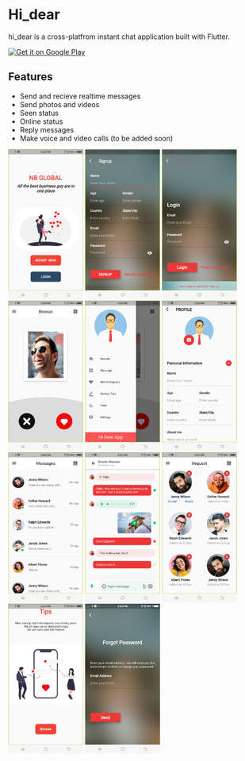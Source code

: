 # Hi_dear

hi_dear is a cross-platfrom instant chat application built with Flutter.


<a target="_blank" href='https://play.google.com/store/apps/details?id=com.nbglobal.hidear'><img alt='Get it on Google Play' src='https://goldtonemusicgroup.com/img/goldtone/main-page/news/playstore-badge.png' height='48px'/></a>

## Features
- Send and recieve realtime messages
- Send photos and videos
- Seen status
- Online status
- Reply messages
- Make voice and video calls (to be added soon)


<p float="left">
  <img src="https://github.com/Toufiqulhaquemamun/hi_dear/blob/main/screenshot/Screenshot_20210718_142339.jpg" width="30%" height="50%" /> 
  <img src="https://github.com/Toufiqulhaquemamun/hi_dear/blob/main/screenshot/Screenshot_20210718_142350.jpg" width="30%" height="50%"/>
  <img src="https://github.com/Toufiqulhaquemamun/hi_dear/blob/main/screenshot/Screenshot_20210718_142359.jpg" width="30%" height="50%"/>
  <img src="https://github.com/Toufiqulhaquemamun/hi_dear/blob/main/screenshot/Screenshot_20210718_142408.jpg" width="30%" height="50%"/>
  <img src="https://github.com/Toufiqulhaquemamun/hi_dear/blob/main/screenshot/Screenshot_20210718_142417.jpg" width="30%" height="50%"/>
  <img src="https://github.com/Toufiqulhaquemamun/hi_dear/blob/main/screenshot/Screenshot_20210718_142445.jpg" width="30%" height="50%"/>
  <img src="https://github.com/Toufiqulhaquemamun/hi_dear/blob/main/screenshot/Screenshot_20210718_142454.jpg" width="30%" height="50%"/>
  <img src="https://github.com/Toufiqulhaquemamun/hi_dear/blob/main/screenshot/Screenshot_20210718_142502.jpg" width="30%" height="50%"/>
  <img src="https://github.com/Toufiqulhaquemamun/hi_dear/blob/main/screenshot/Screenshot_20210718_142512.jpg" width="30%" height="50%"/>
  <img src="https://github.com/Toufiqulhaquemamun/hi_dear/blob/main/screenshot/Screenshot_20210718_142529.jpg" width="30%" height="50%"/>
  <img src="https://github.com/Toufiqulhaquemamun/hi_dear/blob/main/screenshot/Screenshot_20210718_142559.jpg" width="30%" height="50%"/>
</p>

